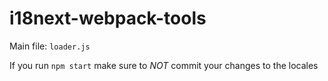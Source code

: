 # i18next-webpack-tools

Main file: `loader.js`

If you run `npm start` make sure to *NOT* commit your changes to the locales
